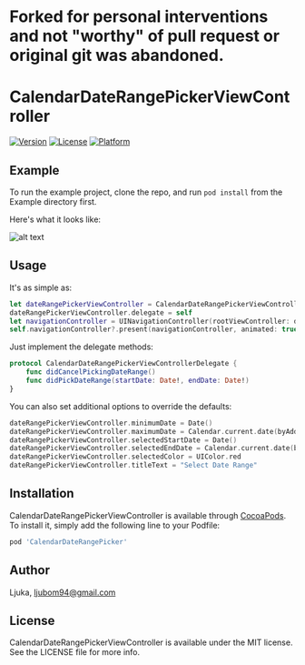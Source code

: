 # Forked for personal interventions and not "worthy" of pull request or original git was abandoned.

# CalendarDateRangePickerViewController

[![Version](https://img.shields.io/cocoapods/v/CalendarDateRangePickerViewController.svg?style=flat)](http://cocoapods.org/pods/CalendarDateRangePicker)
[![License](https://img.shields.io/cocoapods/l/CalendarDateRangePickerViewController.svg?style=flat)](http://cocoapods.org/pods/CalendarDateRangePicker)
[![Platform](https://img.shields.io/cocoapods/p/CalendarDateRangePickerViewController.svg?style=flat)](http://cocoapods.org/pods/CalendarDateRangePicker)

## Example

To run the example project, clone the repo, and run `pod install` from the Example directory first.

Here's what it looks like:

![alt text](https://github.com/Ljuka/CalendarDateRangePickerViewController/blob/master/recording.gif "Select start and end dates easily.")

## Usage

It's as simple as:

```swift
let dateRangePickerViewController = CalendarDateRangePickerViewController(collectionViewLayout: UICollectionViewFlowLayout())
dateRangePickerViewController.delegate = self
let navigationController = UINavigationController(rootViewController: dateRangePickerViewController)
self.navigationController?.present(navigationController, animated: true, completion: nil)
```

Just implement the delegate methods:

```swift
protocol CalendarDateRangePickerViewControllerDelegate {
    func didCancelPickingDateRange()
    func didPickDateRange(startDate: Date!, endDate: Date!)
}
```

You can also set additional options to override the defaults:

```swift
dateRangePickerViewController.minimumDate = Date()
dateRangePickerViewController.maximumDate = Calendar.current.date(byAdding: .year, value: 2, to: Date())
dateRangePickerViewController.selectedStartDate = Date()
dateRangePickerViewController.selectedEndDate = Calendar.current.date(byAdding: .day, value: 10, to: Date())
dateRangePickerViewController.selectedColor = UIColor.red
dateRangePickerViewController.titleText = "Select Date Range"
```

## Installation

CalendarDateRangePickerViewController is available through [CocoaPods](http://cocoapods.org). To install
it, simply add the following line to your Podfile:

```ruby
pod 'CalendarDateRangePicker'
```

## Author

Ljuka, ljubom94@gmail.com

## License

CalendarDateRangePickerViewController is available under the MIT license. See the LICENSE file for more info.

